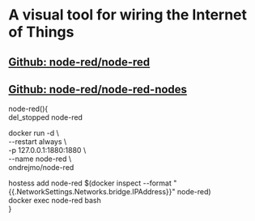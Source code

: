 # A visual tool for wiring the Internet of Things
## [Github: node-red/node-red](https://github.com/node-red/node-red)
## [Github: node-red/node-red-nodes](https://github.com/node-red/node-red-nodes)
node-red(){  
  del_stopped node-red  

  docker run -d \  
    --restart always \  
    -p 127.0.0.1:1880:1880 \  
    --name node-red \  
    ondrejmo/node-red  

  hostess add node-red $(docker inspect --format "{{.NetworkSettings.Networks.bridge.IPAddress}}" node-red)  
  docker exec node-red bash  
}  
